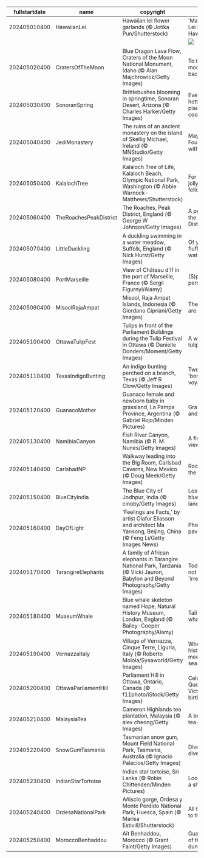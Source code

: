 |fullstartdate|name|copyright|title|image|
|--|--|--|--|--|
202405010400|HawaiianLei|Hawaiian lei flower garlands (© Jotika Pun/Shutterstock)|'May Day is Lei Day in Hawaii Nei'|![](/en-CA/2024/05/202405010400HawaiianLei.jpg)|
||||![](/en-CA/2024/05/.jpg)|
202405020400|CratersOfTheMoon|Blue Dragon Lava Flow, Craters of the Moon National Monument, Idaho (© Alan Majchrowicz/Getty Images)|To the moon and back|![](/en-CA/2024/05/202405020400CratersOfTheMoon.jpg)|
202405030400|SonoranSpring|Brittlebushes blooming in springtime, Sonoran Desert, Arizona (© Charles Harker/Getty Images)|Even the hottest places are cool!|![](/en-CA/2024/05/202405030400SonoranSpring.jpg)|
202405040400|JediMonastery|The ruins of an ancient monastery on the island of Skellig Michael, Ireland (© MNStudio/Getty Images)|May the Fourth be with you!|![](/en-CA/2024/05/202405040400JediMonastery.jpg)|
202405050400|KalalochTree|Kalaloch Tree of Life, Kalaloch Beach, Olympic National Park, Washington (© Abbie Warnock-Matthews/Shutterstock)|For tree's a jolly good fellow|![](/en-CA/2024/05/202405050400KalalochTree.jpg)|
202405060400|TheRoachesPeakDistrict|The Roaches, Peak District, England (© George W Johnson/Getty Images)|A peek into the Peak District|![](/en-CA/2024/05/202405060400TheRoachesPeakDistrict.jpg)|
202405070400|LittleDuckling|A duckling swimming in a water meadow, Suffolk, England (© Nick Hurst/Getty Images)|Of yellow fluff and water stuff|![](/en-CA/2024/05/202405070400LittleDuckling.jpg)|
202405080400|PortMarseille|View of Château d'If in the port of Marseille, France (© Sergii Figurnyi/Alamy)|(S)port perspective|![](/en-CA/2024/05/202405080400PortMarseille.jpg)|
202405090400|MisoolRajaAmpat|Misool, Raja Ampat Islands, Indonesia (© Giordano Cipriani/Getty Images)|The islands are calling!|![](/en-CA/2024/05/202405090400MisoolRajaAmpat.jpg)|
202405100400|OttawaTulipFest|Tulips in front of the Parliament Buildings during the Tulip Festival in Ottawa (© Danielle Donders/Moment/Getty Images)|A world of tulips|![](/en-CA/2024/05/202405100400OttawaTulipFest.jpg)|
202405110400|TexasIndigoBunting|An indigo bunting perched on a branch, Texas (© Jeff R Clow/Getty Images)|Tweeting 'bon voyage'|![](/en-CA/2024/05/202405110400TexasIndigoBunting.jpg)|
202405120400|GuanacoMother|Guanaco female and newborn baby in grassland, La Pampa Province, Argentina (© Gabriel Rojo/Minden Pictures)|Grazing and raising|![](/en-CA/2024/05/202405120400GuanacoMother.jpg)|
202405130400|NamibiaCanyon|Fish River Canyon, Namibia (© R. M. Nunes/Getty Images)|A fisheye view|![](/en-CA/2024/05/202405130400NamibiaCanyon.jpg)|
202405140400|CarlsbadNP|Walkway leading into the Big Room, Carlsbad Caverns, New Mexico (© Doug Meek/Getty Images)|Rocking in the deep|![](/en-CA/2024/05/202405140400CarlsbadNP.jpg)|
202405150400|BlueCityIndia|The Blue City of Jodhpur, India (© cinoby/Getty Images)|Lost in a blue-tiful land|![](/en-CA/2024/05/202405150400BlueCityIndia.jpg)|
202405160400|DayOfLight|'Feelings are Facts,' by artist Olafur Eliasson and architect Ma Yansong, Beijing, China (© Feng Li/Getty Images News)|Photon pavilion|![](/en-CA/2024/05/202405160400DayOfLight.jpg)|
202405170400|TarangireElephants|A family of African elephants in Tarangire National Park, Tanzania (© Vicki Jauron, Babylon and Beyond Photography/Getty Images)|Today is not 'irrelephant'|![](/en-CA/2024/05/202405170400TarangireElephants.jpg)|
202405180400|MuseumWhale|Blue whale skeleton named Hope, Natural History Museum, London, England (© Bailey-Cooper Photography/Alamy)|Tail of the whale|![](/en-CA/2024/05/202405180400MuseumWhale.jpg)|
202405190400|VernazzaItaly|Village of Vernazza, Cinque Terre, Liguria, Italy (© Roberto Moiola/Sysaworld/Getty Images)|Where history meets the sea|![](/en-CA/2024/05/202405190400VernazzaItaly.jpg)|
202405200400|OttawaParliamentHill|Parliament Hill in Ottawa, Ontario, Canada (© f11photo/iStock/Getty Images)|Celebrating Queen Victoria's birthday|![](/en-CA/2024/05/202405200400OttawaParliamentHill.jpg)|
202405210400|MalaysiaTea|Cameron Highlands tea plantation, Malaysia (© alex cheong/Getty Images)|A brew-tea-ful day|![](/en-CA/2024/05/202405210400MalaysiaTea.jpg)|
202405220400|SnowGumTasmania|Tasmanian snow gum, Mount Field National Park, Tasmania, Australia (© Ignacio Palacios/Getty Images)|Dive into diversity|![](/en-CA/2024/05/202405220400SnowGumTasmania.jpg)|
202405230400|IndianStarTortoise|Indian star tortoise, Sri Lanka (© Robin Chittenden/Minden Pictures)|Looking for a shell-ter|![](/en-CA/2024/05/202405230400IndianStarTortoise.jpg)|
202405240400|OrdesaNationalPark|Añisclo gorge, Ordesa y Monte Perdido National Park, Huesca, Spain (© Marisa Estivill/Shutterstock)|All the way to the top|![](/en-CA/2024/05/202405240400OrdesaNationalPark.jpg)|
202405250400|MoroccoBenhaddou|Aït Benhaddou, Morocco (© Grant Faint/Getty Images)|Guardians of the dunes|![](/en-CA/2024/05/202405250400MoroccoBenhaddou.jpg)|
